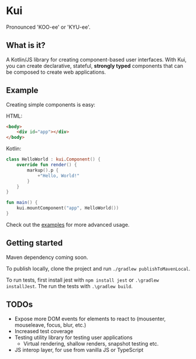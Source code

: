 # Kui

Pronounced 'KOO-ee' or 'KYU-ee'.

## What is it?

A Kotlin/JS library for creating component-based user interfaces. With 
Kui, you can create declarative, stateful, **strongly typed** 
components that can be composed to create web applications.

## Example

Creating simple components is easy:

HTML:
```html
<body>
    <div id="app"></div>
</body>
```

Kotlin:
```kotlin
class HelloWorld : kui.Component() {
    override fun render() {
        markup().p {
            +"Hello, World!"
        }
    }
}

fun main() {
    kui.mountComponent("app", HelloWorld())
}
```

Check out the [examples](example\src\main\kotlin) for more advanced 
usage.

## Getting started

Maven dependency coming soon.

To publish locally, clone the project and run 
`./gradlew publishToMavenLocal`.

To run tests, first install jest with `npm install jest` or 
`.\gradlew installJest`. The run the tests with `.\gradlew build`.

## TODOs

* Expose more DOM events for elements to react to (mousenter, 
mouseleave, focus, blur, etc.)
* Increased test coverage
* Testing utility library for testing user applications
    * Virtual rendering, shallow renders, snapshot testing etc.
* JS interop layer, for use from vanilla JS or TypeScript
